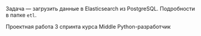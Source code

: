 Задача — загрузить данные в Elasticsearch из PostgreSQL. Подробности в папке `etl`.

Проектная работа 3 спринта курса Middle Python-разработчик
